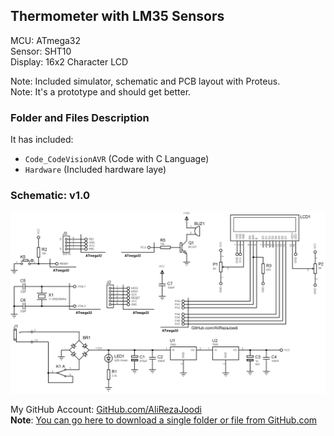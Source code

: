 ## Thermometer with LM35 Sensors
  
MCU:        ATmega32  
Sensor:     SHT10   
Display:    16x2 Character LCD  

Note: Included simulator, schematic and PCB layout with Proteus.  
Note: It's a prototype and should get better.  

### Folder and Files Description
It has included:
- `Code_CodeVisionAVR` (Code with C Language)
- `Hardware` (Included hardware laye)

### Schematic: v1.0
![](Hardware/v1.0.png)

My GitHub Account: [GitHub.com/AliRezaJoodi](https://github.com/AliRezaJoodi)  
**Note**: [You can go here to download a single folder or file from GitHub.com](https://minhaskamal.github.io/DownGit/#/home)
